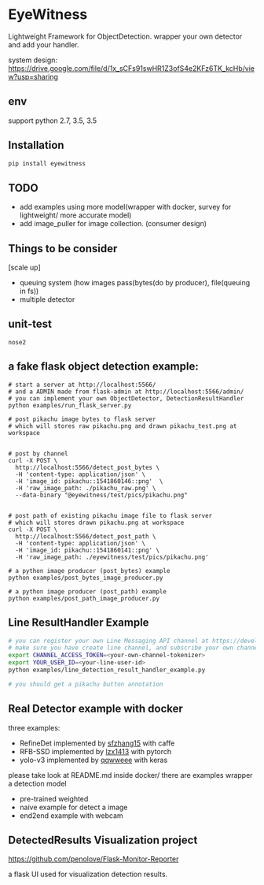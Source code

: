 # EyeWitness
Lightweight Framework for ObjectDetection.
wrapper your own detector and add your handler.

system design:
https://drive.google.com/file/d/1x_sCFs91swHR1Z3ofS4e2KFz6TK_kcHb/view?usp=sharing


## env
support python 2.7, 3.5, 3.5


## Installation
```bash
pip install eyewitness
```


## TODO
- add examples using more model(wrapper with docker, survey for lightweight/ more accurate model)
- add image_puller for image collection. (consumer design)


## Things to be consider
[scale up]
- queuing system (how images pass(bytes(do by producer), file(queuing in fs))
- multiple detector


## unit-test
```
nose2
```

## a fake flask object detection example:
```
# start a server at http://localhost:5566/
# and a ADMIN made from flask-admin at http://localhost:5566/admin/
# you can implement your own ObjectDetector, DetectionResultHandler
python examples/run_flask_server.py

# post pikachu image bytes to flask server
# which will stores raw pikachu.png and drawn pikachu_test.png at workspace


# post by channel
curl -X POST \
  http://localhost:5566/detect_post_bytes \
  -H 'content-type: application/json' \
  -H 'image_id: pikachu::1541860146::png'  \
  -H 'raw_image_path: ./pikachu_raw.png' \
  --data-binary "@eyewitness/test/pics/pikachu.png"


# post path of existing pikachu image file to flask server
# which will stores drawn pikachu.png at workspace
curl -X POST \
  http://localhost:5566/detect_post_path \
  -H 'content-type: application/json' \
  -H 'image_id: pikachu::1541860141::png' \
  -H 'raw_image_path: ./eyewitness/test/pics/pikachu.png'

# a python image producer (post_bytes) example
python examples/post_bytes_image_producer.py

# a python image producer (post_path) example
python examples/post_path_image_producer.py
```

## Line ResultHandler Example
```bash
# you can register your own Line Messaging API channel at https://developers.line.me
# make sure you have create line channel, and subscribe your own channel
export CHANNEL_ACCESS_TOKEN=<your-own-channel-tokenizer>
export YOUR_USER_ID=<your-line-user-id>
python examples/line_detection_result_handler_example.py

# you should get a pikachu button annotation
```


## Real Detector example with docker
three examples: 
- RefineDet implemented by [sfzhang15](https://github.com/sfzhang15/RefineDet) with caffe
- RFB-SSD implemented by [lzx1413](https://github.com/lzx1413/PytorchSSD) with pytorch
- yolo-v3 implemented by [qqwweee](https://github.com/qqwweee/keras-yolo3) with keras

please take look at README.md inside docker/
there are examples wrapper a detection model
- pre-trained weighted
- naive example for detect a image
- end2end example with webcam


## DetectedResults Visualization project
https://github.com/penolove/Flask-Monitor-Reporter

a flask UI used for visualization detection results.
